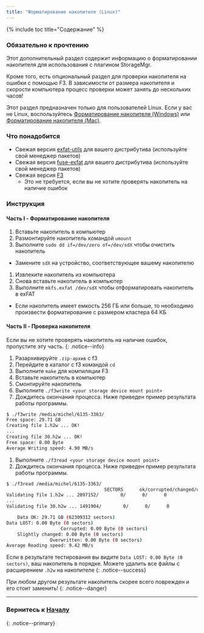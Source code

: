 ```yaml
---
title: "Форматирование накопителя (Linux)"
---
```


{% include toc title="Содержание" %}

### Обязательно к прочтению

Этот дополнительный раздел содержит информацию о форматировании накопителя для использования с плагином StorageMgr.

Кроме того, есть опциональный раздел для проверки накопителя на ошибки с помощью F3. В зависимости от размера накопителя и скорости компьютера процесс проверки может занять до нескольких часов!

Этот раздел предназначен только для пользователей Linux. Если у вас не Linux, воспользуйтесь [Форматирование накопителя (Windows)](storage-format-(windows)) или [Форматирование накопителя (Mac)](storage-format-(mac)).

### Что понадобится

* Свежая версия [exfat-utils](https://github.com/relan/exfat) для вашего дистрибутива (используйте свой менеджер пакетов)
* Свежая версия [fuse-exfat](https://github.com/relan/exfat) для вашего дистрибутива (используйте свой менеджер пакетов)
* Свежая версия [F3](https://github.com/AltraMayor/f3/releases/latest)
  + Это не требуется, если вы не хотите проверять накопитель на наличие ошибок

### Инструкция

#### Часть I - Форматирование накопителя

1. Вставьте накопитель в компьютер
1. Размонтируйте накопитель командой `umount`
1. Выполните `sudo dd if=/dev/zero of=/dev/sdX` чтобы очистить накопитель
  + Замените `sdX` на устройство, соответствующее вашему накопителю
1. Извлеките накопитель из компьютера
1. Снова вставьте накопитель в компьютер
1. Выполните `mkfs.exfat /dev/sdX` чтобы отформатировать накопитель в exFAT
  + Если накопитель имеет емкость 256 ГБ или больше, то необходимо произвести форматирование с размером кластера 64 КБ

#### Часть II - Проверка накопителя

Если вы не хотите проверять накопитель на наличие ошибок, пропустите эту часть.
{: .notice--info}

1. Разархивируйте `.zip-архив` с f3
1. Перейдите в каталог с f3 командой `cd`
1. Выполните `make` для компиляции F3
1. Вставьте накопитель в компьютер
1. Смонтируйте накопитель
1. Выполните `./f3write <your storage device mount point>`
1. Дождитесь окончания процесса. Ниже приведен пример результата работы программы.

~~~ bash
$ ./f3write /media/michel/6135-3363/
Free space: 29.71 GB
Creating file 1.h2w ... OK!
...
Creating file 30.h2w ... OK!
Free space: 0.00 Byte
Average Writing speed: 4.90 MB/s
~~~

1. Выполните `./f3read <your storage device mount point>`
1. Дождитесь окончания процесса. Ниже приведен пример результата работы программы.

~~~ bash
$ ./f3read /media/michel/6135-3363/
									SECTORS      ok/corrupted/changed/overwritten
Validating file 1.h2w ... 2097152/        0/      0/      0
...
Validating file 30.h2w ... 1491904/        0/      0/      0

	Data OK: 29.71 GB (62309312 sectors)
Data LOST: 0.00 Byte (0 sectors)
					Corrupted: 0.00 Byte (0 sectors)
	Slightly changed: 0.00 Byte (0 sectors)
				Overwritten: 0.00 Byte (0 sectors)
Average Reading speed: 9.42 MB/s
~~~

Если в результате тестирования вы видите `Data LOST: 0.00 Byte (0 sectors)`, ваш накопитель в порядке. Можете удалить все файлы с расширением `.h2w` на накопителе
{: .notice--success}

При любом другом результате накопитель скорее всего поврежден и его стоит заменить!
{: .notice--danger}

___

### Вернитесь к [Началу](get-started)
{: .notice--primary}
